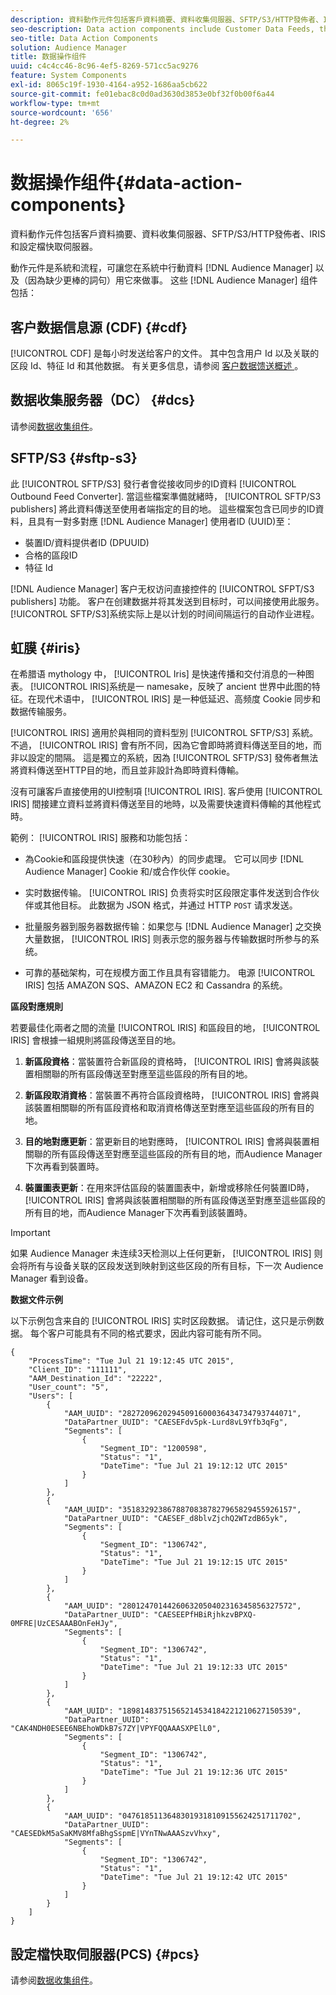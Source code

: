 ```yaml
---
description: 資料動作元件包括客戶資料摘要、資料收集伺服器、SFTP/S3/HTTP發佈者、IRIS和設定檔快取伺服器。
seo-description: Data action components include Customer Data Feeds, the Data Collection Server, SFTP/S3/HTTP publishers, IRIS, and the Profile Cache Server.
seo-title: Data Action Components
solution: Audience Manager
title: 数据操作组件
uuid: c4c4cc46-8c96-4ef5-8269-571cc5ac9276
feature: System Components
exl-id: 8065c19f-1930-4164-a952-1686aa5cb622
source-git-commit: fe01ebac8c0d0ad3630d3853e0bf32f0b00f6a44
workflow-type: tm+mt
source-wordcount: '656'
ht-degree: 2%

---
```


# 数据操作组件{#data-action-components}

資料動作元件包括客戶資料摘要、資料收集伺服器、SFTP/S3/HTTP發佈者、IRIS和設定檔快取伺服器。

<!-- 

c_compact.xml

 -->

動作元件是系統和流程，可讓您在系統中行動資料 [!DNL Audience Manager] 以及（因為缺少更棒的詞句）用它來做事。 这些 [!DNL Audience Manager] 组件包括：

## 客户数据信息源 (CDF) {#cdf}

[!UICONTROL CDF] 是每小时发送给客户的文件。 其中包含用户 Id 以及关联的区段 Id、特征 Id 和其他数据。 有关更多信息，请参阅 [ 客户数据馈送概述 ](../../features/cdf-files.md) 。

## 数据收集服务器（DC） {#dcs}

请参阅[数据收集组件](../../reference/system-components/components-data-collection.md)。

## SFTP/S3 {#sftp-s3}

此 [!UICONTROL SFTP/S3] 發行者會從接收同步的ID資料 [!UICONTROL Outbound Feed Converter]. 當這些檔案準備就緒時， [!UICONTROL SFTP/S3 publishers] 將此資料傳送至使用者端指定的目的地。 這些檔案包含已同步的ID資料，且具有一對多對應 [!DNL Audience Manager] 使用者ID (UUID)至：

* 裝置ID/資料提供者ID (DPUUID)
* 合格的區段ID
* 特征 Id

[!DNL Audience Manager] 客户无权访问直接控件的 [!UICONTROL SFPT/S3 publishers] 功能。 客户在创建数据并将其发送到目标时，可以间接使用此服务。 [!UICONTROL SFTP/S3]系统实际上是以计划的时间间隔运行的自动作业进程。

## 虹膜 {#iris}

在希腊语 mythology 中， [!UICONTROL Iris] 是快速传播和交付消息的一种图表。 [!UICONTROL IRIS]系统是一 namesake，反映了 ancient 世界中此图的特征。在现代术语中， [!UICONTROL IRIS] 是一种低延迟、高频度 Cookie 同步和数据传输服务。

[!UICONTROL IRIS] 適用於與相同的資料型別 [!UICONTROL SFTP/S3] 系統。 不過， [!UICONTROL IRIS] 會有所不同，因為它會即時將資料傳送至目的地，而非以設定的間隔。 這是獨立的系統，因為 [!UICONTROL SFTP/S3] 發佈者無法將資料傳送至HTTP目的地，而且並非設計為即時資料傳輸。

沒有可讓客戶直接使用的UI控制項 [!UICONTROL IRIS]. 客戶使用 [!UICONTROL IRIS] 間接建立資料並將資料傳送至目的地時，以及需要快速資料傳輸的其他程式時。

範例： [!UICONTROL IRIS] 服務和功能包括：

* 為Cookie和區段提供快速（在30秒內）的同步處理。 它可以同步 [!DNL Audience Manager] Cookie 和/或合作伙伴 cookie。
* 实时数据传输。 [!UICONTROL IRIS] 负责将实时区段限定事件发送到合作伙伴或其他目标。 此数据为 JSON 格式，并通过 HTTP `POST` 请求发送。

* 批量服务器到服务器数据传输：如果您与 [!DNL Audience Manager] 之交换大量数据， [!UICONTROL IRIS] 则表示您的服务器与传输数据时所参与的系统。

* 可靠的基础架构，可在规模方面工作且具有容错能力。 电源 [!UICONTROL IRIS] 包括 AMAZON SQS、AMAZON EC2 和 Cassandra 的系统。

**區段對應規則**

若要最佳化兩者之間的流量 [!UICONTROL IRIS] 和區段目的地， [!UICONTROL IRIS] 會根據一組規則將區段傳送至目的地。

1. **新區段資格**：當裝置符合新區段的資格時， [!UICONTROL IRIS] 會將與該裝置相關聯的所有區段傳送至對應至這些區段的所有目的地。

1. **新區段取消資格**：當裝置不再符合區段資格時， [!UICONTROL IRIS] 會將與該裝置相關聯的所有區段資格和取消資格傳送至對應至這些區段的所有目的地。

1. **目的地對應更新**：當更新目的地對應時， [!UICONTROL IRIS] 會將與裝置相關聯的所有區段傳送至對應至這些區段的所有目的地，而Audience Manager下次再看到裝置時。

1. **裝置圖表更新**：在用來評估區段的裝置圖表中，新增或移除任何裝置ID時， [!UICONTROL IRIS] 會將與該裝置相關聯的所有區段傳送至對應至這些區段的所有目的地，而Audience Manager下次再看到該裝置時。

>[!IMPORTANT]
>
>如果 Audience Manager 未连续3天检测以上任何更新， [!UICONTROL IRIS] 则会将所有与设备关联的区段发送到映射到这些区段的所有目标，下一次 Audience Manager 看到设备。

**数据文件示例**

以下示例包含来自的 [!UICONTROL IRIS] 实时区段数据。 请记住，这只是示例数据。 每个客户可能具有不同的格式要求，因此内容可能有所不同。

```
{
    "ProcessTime": "Tue Jul 21 19:12:45 UTC 2015",
    "Client_ID": "111111",
    "AAM_Destination_Id": "22222",
    "User_count": "5",
    "Users": [
        {
            "AAM_UUID": "28272096202945091600036434734793744071",
            "DataPartner_UUID": "CAESEFdv5pk-Lurd8vL9Yfb3qFg",
            "Segments": [
                {
                    "Segment_ID": "1200598",
                    "Status": "1",
                    "DateTime": "Tue Jul 21 19:12:12 UTC 2015"
                }
            ]
        },
        {
            "AAM_UUID": "35183292386788708387827965829455926157",
            "DataPartner_UUID": "CAESEF_d8blvZjchQ2WTzdB65yk",
            "Segments": [
                {
                    "Segment_ID": "1306742",
                    "Status": "1",
                    "DateTime": "Tue Jul 21 19:12:15 UTC 2015"
                }
            ]
        },
        {
            "AAM_UUID": "28012470144260632050402316345856327572",
            "DataPartner_UUID": "CAESEEPfHBiRjhkzvBPXQ-0MFRE|UzCESAAABOnFeHJy",
            "Segments": [
                {
                    "Segment_ID": "1306742",
                    "Status": "1",
                    "DateTime": "Tue Jul 21 19:12:33 UTC 2015"
                }
            ]
        },
        {
            "AAM_UUID": "18981483751565214534184221210627150539",
            "DataPartner_UUID": "CAK4NDH0ESEE6NBEhoWDkB7s7ZY|VPYFQQAAASXPElL0",
            "Segments": [
                {
                    "Segment_ID": "1306742",
                    "Status": "1",
                    "DateTime": "Tue Jul 21 19:12:36 UTC 2015"
                }
            ]
        },
        {
            "AAM_UUID": "04761851136483019318109155624251711702",
            "DataPartner_UUID": "CAESEDkM5aSaKMV8MfaBhgSspmE|VYnTNwAAASzvVhxy",
            "Segments": [
                {
                    "Segment_ID": "1306742",
                    "Status": "1",
                    "DateTime": "Tue Jul 21 19:12:42 UTC 2015"
                }
            ]
        }
    ]
}
```

## 設定檔快取伺服器(PCS) {#pcs}

请参阅[数据收集组件](../../reference/system-components/components-data-collection.md)。
